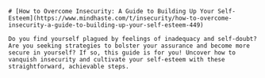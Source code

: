 
    # [How to Overcome Insecurity: A Guide to Building Up Your Self-Esteem](https://www.mindhaste.com/t/insecurity/how-to-overcome-insecurity-a-guide-to-building-up-your-self-esteem-449)

    Do you find yourself plagued by feelings of inadequacy and self-doubt? Are you seeking strategies to bolster your assurance and become more secure in yourself? If so, this guide is for you! Uncover how to vanquish insecurity and cultivate your self-esteem with these straightforward, achievable steps.
    